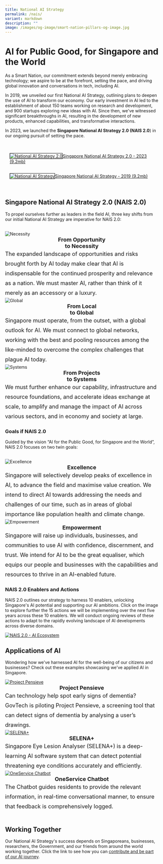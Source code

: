 ```yaml
---
title: National AI Strategy
permalink: /nais/
variant: markdown
description: ""
image: /images/og-image/smart-nation-pillars-og-image.jpg
---
```

# AI for Public Good, for Singapore and the World

As a Smart Nation, our commitment extends beyond merely embracing technology; we aspire to be at the forefront, setting the pace, and driving global innovation and conversations in tech, including AI. 

In 2019, we unveiled our first National AI Strategy, outlining plans to deepen the use of AI to transform our economy. Our early investment in AI led to the establishment of about 150 teams working on research and development, and 900 startups exploring new ideas with AI. Since then, we've witnessed significant breakthroughs in AI, resulting in the development of new products, enhanced capabilities, and transformative interactions. 

In 2023, we launched the **Singapore National AI Strategy 2.0 (NAIS 2.0**) in our ongoing pursuit of setting the pace.

<div class="row" style="padding: 20px 0px 0px 0px;">

<div class="col" style="padding: 15px 15px 15px 15px;"><a href="/files/publications/national-ai-strategy.pdf"><img style="border:1px solid black;" src="/images/initiatives/Nais/nais_cover_temp.jpg" alt="National AI Strategy 2.0">Singapore National AI Strategy 2.0 - 2023 (9.2mb)</a></div>
	
<div class="col" style="padding: 15px 15px 15px 15px;"><a href="/files/publications/national-ai-strategy.pdf"><img style="border:1px solid black;" src="/images/initiatives/national-ai-strategy-cover.jpg" alt="National AI Strategy">Singapore National AI Strategy - 2019 (9.2mb)</a></div>

<div class="col" style="padding: 10px 20px 10px 20px;"></div>

</div>

## Singapore National AI Strategy 2.0 (NAIS 2.0)


To propel ourselves further as leaders in the field AI, three key shifts from our initial National AI Strategy are imperative for NAIS 2.0:

<br>

<div class="row">

<div class="col"> 
<img src="/images/initiatives/Nais/nais_necessity.jpeg" alt="Necessity">
<div style="font-size:18px;"><b><center>From Opportunity<br>to Necessity</center></b></div>
<div style="font-size:18px; line-height:32px">The expanded landscape of opportunities and risks brought forth by AI today make clear that AI is indispensable for the continued prosperity and relevance as a nation. We must master AI, rather than think of it merely as an accessory or a luxury.<br></div></div>

<div class="col"> 
<img src="/images/initiatives/Nais/nais_global.jpeg" alt="Global">
<div style="font-size:18px;"><b><center>From Local<br>to Global</center></b></div>
<div style="font-size:18px; line-height:32px">Singapore must operate, from the outset, with a global outlook for AI. We must connect to global networks, working with the best and pooling resources among the like-minded to overcome the complex challenges that plague AI today.<br></div></div>
	
<div class="col"> 
<img src="/images/initiatives/Nais/nais_systems.jpeg" alt="Systems">
<div style="font-size:18px;"><b><center>From Projects<br>to Systems</center></b></div>
<div style="font-size:18px; line-height:32px">We must further enhance our capability, infrastructure and resource foundations, and accelerate ideas exchange at scale, to amplify and manage the impact of AI across various sectors, and in economy and society at large.<br></div></div>

</div>


### Goals if NAIS 2.0
	
Guided by the vision “AI for the Public Good, for Singapore and the World”, NAIS 2.0 focuses on two&nbsp;twin&nbsp;goals:

<br>

<div class="row">

<div class="col"> 
<img src="/images/initiatives/Nais/nais_excellence.jpeg" alt="Excellence">
<div style="font-size:18px;"><b><center>Excellence</center></b></div>
<div style="font-size:18px; line-height:32px">Singapore will selectively develop peaks of excellence in AI, to advance the field and maximise value creation. We intend to direct AI towards addressing the needs and challenges of our time, such as in areas of global importance like population health and climate change.<br></div></div>

<div class="col"> 
<img src="/images/initiatives/Nais/nais_empower.jpeg" alt="Empowerment">
<div style="font-size:18px;"><b><center>Empowerment</center></b></div>
<div style="font-size:18px; line-height:32px">Singapore will raise up individuals, businesses, and communities to use AI with confidence, discernment, and trust. We intend for AI to be the great equaliser, which equips our people and businesses with the capabilities and resources to thrive in an AI-enabled future.<br></div></div>

</div>

### NAIS 2.0 Enablers and Actions

NAIS 2.0 outlines our strategy to harness 10 enablers, unlocking Singapore's AI potential and supporting our AI ambitions.  Click on the image to explore further the 15 actions we will be implementing over the next five years across these 10 enablers.  We will conduct ongoing reviews of these actions to adapt to the rapidly evolving landscape of AI developments across diverse domains.

<a href="/files/publications/NAIS2_0_Infographic.pdf"><img src="/images/initiatives/Nais/nais_temp_001.jpeg" alt="NAIS 2.0 - AI Ecosystem"></a>

## Applications of AI

Wondering how we've harnessed AI for the well-being of our citizens and businesses? Check out these examples showcasing we've applied AI in Singapore.


<div class="row">
	
<div class="col"> 
<a href="/initiatives/health/project-pensieve/"><img src="/images/initiatives/project-pensieve.jpg" alt="Project Pensieve"></a><div style="font-size:18px;"><b><center>Project Pensieve</center></b></div><div style="font-size:18px; line-height:32px">Can technology help spot early signs of dementia? GovTech is piloting Project Pensieve, a screening tool that can detect signs of dementia by analysing a user’s drawings.
		<br></div>
</div>
	
<div class="col"> 
<a href="/initiatives/health/selena-plus/"><img src="/images/initiatives/selena.jpeg" alt="SELENA+"></a><div style="font-size:18px;"><b><center>SELENA+</center></b></div><div style="font-size:18px; line-height:32px">Singapore Eye Lesion Analyser (SELENA+) is a deep-learning AI software system that can detect potential threatening eye conditions accurately and efficiently.
<br></div>
</div>
	
<div class="col"> 
<a href="/initiatives/urban-living/oneservice-chatbot"><img src="/images/initiatives/overview-pages/oneservice.jpeg" alt="OneService Chatbot"></a><div style="font-size:18px;"><b><center>OneService Chatbot</center></b></div><div style="font-size:18px; line-height:32px">The Chatbot guides residents to provide the relevant information, in real-time conversational manner, to ensure that feedback is comprehensively logged. 
</div>
<br></div>
	
</div>
	
## Working Together

Our National AI Strategy's success depends on Singaporeans, businesses, researchers, the Government, and our friends from around the world working together. Click the link to see how you can [contribute and be part of our AI journey](/nais/contribute).